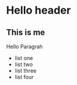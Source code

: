 # Hello header 
## This is me
Hello Paragrah 
  - list one
  - list two 
  - list three
  - list four